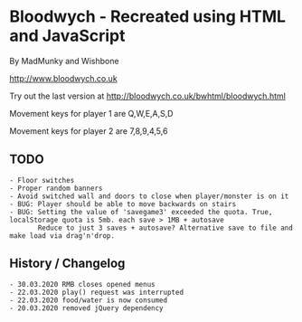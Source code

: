 # Bloodwych - Recreated using HTML and JavaScript

By MadMunky and Wishbone

http://www.bloodwych.co.uk

Try out the last version at http://bloodwych.co.uk/bwhtml/bloodwych.html

Movement keys for player 1 are Q,W,E,A,S,D

Movement keys for player 2 are 7,8,9,4,5,6

## TODO
    - Floor switches
    - Proper random banners
    - Avoid switched wall and doors to close when player/monster is on it
    - BUG: Player should be able to move backwards on stairs
    - BUG: Setting the value of 'savegame3' exceeded the quota. True, localStorage quota is 5mb. each save > 1MB + autosave
           Reduce to just 3 saves + autosave? Alternative save to file and make load via drag'n'drop.

## History / Changelog
    - 30.03.2020 RMB closes opened menus
    - 22.03.2020 play() request was interrupted
    - 22.03.2020 food/water is now consumed
    - 20.03.2020 removed jQuery dependency
